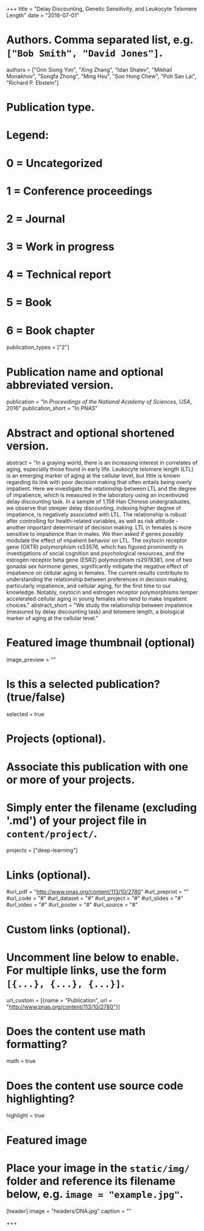 +++
title = "Delay Discounting, Genetic Sensitivity, and Leukocyte Telomere Length"
date = "2016-07-01"

# Authors. Comma separated list, e.g. `["Bob Smith", "David Jones"]`.
authors = ["Onn Siong Yim", "Xing Zhang", "Idan Shalev", "Mikhail Monakhov", "Songfa Zhong", "Ming Hsu", "Soo Hong Chew", "Poh San Lai", "Richard P. Ebstein"]

# Publication type.
# Legend:
# 0 = Uncategorized
# 1 = Conference proceedings
# 2 = Journal
# 3 = Work in progress
# 4 = Technical report
# 5 = Book
# 6 = Book chapter
publication_types = ["2"]

# Publication name and optional abbreviated version.
publication = "In *Proceedings of the National Academy of Sciences, USA*, 2016"
publication_short = "In *PNAS*"

# Abstract and optional shortened version.
abstract = "In a graying world, there is an increasing interest in correlates of aging, especially those found in early life. Leukocyte telomere length (LTL) is an emerging marker of aging at the cellular level, but little is known regarding its link with poor decision making that often entails being overly impatient. Here we investigate the relationship between LTL and the degree of impatience, which is measured in the laboratory using an incentivized delay discounting task. In a sample of 1,158 Han Chinese undergraduates, we observe that steeper delay discounting, indexing higher degree of impatience, is negatively associated with LTL. The relationship is robust after controlling for health-related variables, as well as risk attitude - another important determinant of decision making. LTL in females is more sensitive to impatience than in males. We then asked if genes possibly modulate the effect of impatient behavior on LTL. The oxytocin receptor gene (OXTR) polymorphism rs53576, which has figured prominently in investigations of social cognition and psychological resources, and the estrogen receptor beta gene (ESR2) polymorphism rs2978381, one of two gonadal sex hormone genes, significantly mitigate the negative effect of impatience on cellular aging in females. The current results contribute to understanding the relationship between preferences in decision making, particularly impatience, and cellular aging, for the first time to our knowledge. Notably, oxytocin and estrogen receptor polymorphisms temper accelerated cellular aging in young females who tend to make impatient choices."
abstract_short = "We study the relationship between impatience (measured by delay discounting task) and telomere length, a biological marker of aging at the cellular level."

# Featured image thumbnail (optional)
image_preview = ""

# Is this a selected publication? (true/false)
selected = true

# Projects (optional).
#   Associate this publication with one or more of your projects.
#   Simply enter the filename (excluding '.md') of your project file in `content/project/`.
projects = ["deep-learning"]

# Links (optional).
#url_pdf = "http://www.pnas.org/content/113/10/2780"
#url_preprint = ""
#url_code = "#"
#url_dataset = "#"
#url_project = "#"
#url_slides = "#"
#url_video = "#"
#url_poster = "#"
#url_source = "#"

# Custom links (optional).
#   Uncomment line below to enable. For multiple links, use the form `[{...}, {...}, {...}]`.
url_custom = [{name = "Publication", url = "http://www.pnas.org/content/113/10/2780"}]

# Does the content use math formatting?
math = true

# Does the content use source code highlighting?
highlight = true

# Featured image
# Place your image in the `static/img/` folder and reference its filename below, e.g. `image = "example.jpg"`.
[header]
image = "headers/DNA.jpg"
caption = ""

+++
